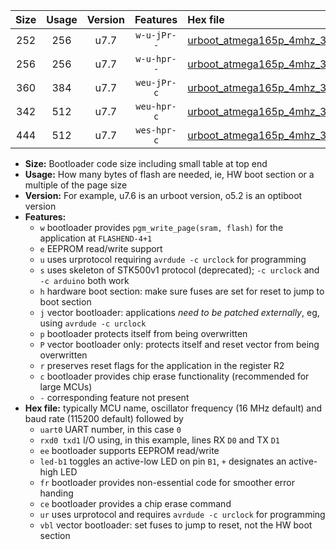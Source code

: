 |Size|Usage|Version|Features|Hex file|
|:-:|:-:|:-:|:-:|:--|
|252|256|u7.7|`w-u-jPr--`|[urboot_atmega165p_4mhz_38400bps_uart0_rxe0_txe1_led+b5_ur_vbl.hex](https://raw.githubusercontent.com/stefanrueger/urboot.hex/main/cores/megacore/atmega165p/fcpu_4mhz/38400_bps/urboot_atmega165p_4mhz_38400bps_uart0_rxe0_txe1_led+b5_ur_vbl.hex)|
|256|256|u7.7|`w-u-hpr--`|[urboot_atmega165p_4mhz_38400bps_uart0_rxe0_txe1_led+b5_fr_ur.hex](https://raw.githubusercontent.com/stefanrueger/urboot.hex/main/cores/megacore/atmega165p/fcpu_4mhz/38400_bps/urboot_atmega165p_4mhz_38400bps_uart0_rxe0_txe1_led+b5_fr_ur.hex)|
|360|384|u7.7|`weu-jPr-c`|[urboot_atmega165p_4mhz_38400bps_uart0_rxe0_txe1_ee_led+b5_fr_ce_ur_vbl.hex](https://raw.githubusercontent.com/stefanrueger/urboot.hex/main/cores/megacore/atmega165p/fcpu_4mhz/38400_bps/urboot_atmega165p_4mhz_38400bps_uart0_rxe0_txe1_ee_led+b5_fr_ce_ur_vbl.hex)|
|342|512|u7.7|`weu-hpr-c`|[urboot_atmega165p_4mhz_38400bps_uart0_rxe0_txe1_ee_led+b5_fr_ce_ur.hex](https://raw.githubusercontent.com/stefanrueger/urboot.hex/main/cores/megacore/atmega165p/fcpu_4mhz/38400_bps/urboot_atmega165p_4mhz_38400bps_uart0_rxe0_txe1_ee_led+b5_fr_ce_ur.hex)|
|444|512|u7.7|`wes-hpr-c`|[urboot_atmega165p_4mhz_38400bps_uart0_rxe0_txe1_ee_led+b5_fr_ce.hex](https://raw.githubusercontent.com/stefanrueger/urboot.hex/main/cores/megacore/atmega165p/fcpu_4mhz/38400_bps/urboot_atmega165p_4mhz_38400bps_uart0_rxe0_txe1_ee_led+b5_fr_ce.hex)|

- **Size:** Bootloader code size including small table at top end
- **Usage:** How many bytes of flash are needed, ie, HW boot section or a multiple of the page size
- **Version:** For example, u7.6 is an urboot version, o5.2 is an optiboot version
- **Features:**
  + `w` bootloader provides `pgm_write_page(sram, flash)` for the application at `FLASHEND-4+1`
  + `e` EEPROM read/write support
  + `u` uses urprotocol requiring `avrdude -c urclock` for programming
  + `s` uses skeleton of STK500v1 protocol (deprecated); `-c urclock` and `-c arduino` both work
  + `h` hardware boot section: make sure fuses are set for reset to jump to boot section
  + `j` vector bootloader: applications *need to be patched externally*, eg, using `avrdude -c urclock`
  + `p` bootloader protects itself from being overwritten
  + `P` vector bootloader only: protects itself and reset vector from being overwritten
  + `r` preserves reset flags for the application in the register R2
  + `c` bootloader provides chip erase functionality (recommended for large MCUs)
  + `-` corresponding feature not present
- **Hex file:** typically MCU name, oscillator frequency (16 MHz default) and baud rate (115200 default) followed by
  + `uart0` UART number, in this case `0`
  + `rxd0 txd1` I/O using, in this example, lines RX `D0` and TX `D1`
  + `ee` bootloader supports EEPROM read/write
  + `led-b1` toggles an active-low LED on pin `B1`, `+` designates an active-high LED
  + `fr` bootloader provides non-essential code for smoother error handing
  + `ce` bootloader provides a chip erase command
  + `ur` uses urprotocol and requires `avrdude -c urclock` for programming
  + `vbl` vector bootloader: set fuses to jump to reset, not the HW boot section
